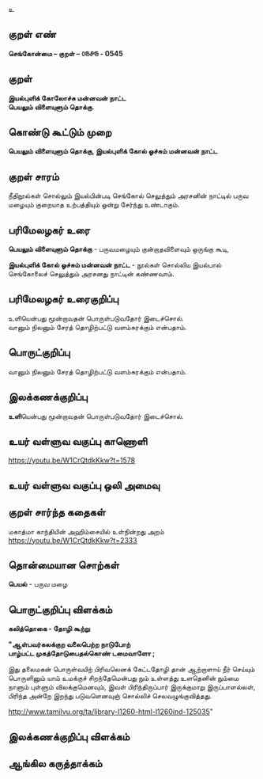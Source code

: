 உ

## குறள் எண் 

**செங்கோன்மை – குறள் – ௦௫௪௫ - 0545**  

## குறள் 

**இயல்புளிக் கோலோச்சு மன்னவன் நாட்ட  
பெயலும் விளையுளும் தொக்கு.**  

## கொண்டு கூட்டும் முறை

**பெயலும் விளையுளும் தொக்கு, இயல்புளிக் கோல் ஓச்சும் மன்னவன் நாட்ட**

## குறள் சாரம் 

நீதிநூல்கள் சொல்லும் இயல்பின்படி செங்கோல் செலுத்தும் அரசனின் நாட்டில் பருவ மழையும் குறையாத உற்பத்தியும் ஒன்று சேர்ந்து உண்டாகும்.  

## பரிமேலழகர் உரை

**பெயலும் விளையுளும் தொக்கு** - பருவமழையும் குன்றாதவிளைவும் ஒருங்கு கூடி,  

**இயல்புளிக் கோல் ஓச்சும் மன்னவன் நாட்ட** - நூல்கள் சொல்லிய இயல்பால் செங்கோலைச் செலுத்தும் அரசனது நாட்டின் கண்ணவாம்.   

## பரிமேலழகர் உரைகுறிப்பு   

உளியென்பது மூன்றாவதன் பொருள்படுவதோர் இடைச்சொல்.  
வானும் நிலனும் சேரத் தொழிற்பட்டு வளம்சுரக்கும் என்பதாம்.  

## பொருட்குறிப்பு 

வானும் நிலனும் சேரத் தொழிற்பட்டு வளம்சுரக்கும் என்பதாம். 

## இலக்கணக்குறிப்பு  

**உளி**யென்பது மூன்றாவதன் பொருள்படுவதோர் இடைச்சொல்.  

## உயர் வள்ளுவ வகுப்பு காணொளி

https://youtu.be/W1CrQtdkKkw?t=1578 

## உயர் வள்ளுவ வகுப்பு ஒலி அமைவு 

 
## குறள் சார்ந்த கதைகள் 

மகாத்மா காந்தியின் அஹிம்சையில் உள்நின்றது அறம்  
https://youtu.be/W1CrQtdkKkw?t=2333

## தொன்மையான சொற்கள்

**பெயல்** - பருவ மழை  

## பொருட்குறிப்பு விளக்கம்

**கலித்தொகை - தோழி கூற்று**

**"ஆள்பவர்கலக்குற வலைபெற்ற நாடுபோற்  
பாழ்பட்ட முகத்தோடுபைதல்கொண் டமைவாளோ ;**                                                          

இது தலைமகன் பொருள்வயிற் பிரிவலெனக் கேட்டதோழி தான் ஆற்றாளாய் நீர் செய்யும் பொருளினும் யாம் உமக்குச் சிறந்தேமென்பது நும் உள்ளத்து உளதெனின் நும்மை நாளும் புள்ளும் விலக்குமெனவும், இவள் பிரிந்திருப்பார் இருக்குமாறு இருப்பாளல்லள், பிரிந்த அன்றே இறந்து படுவளெனவுஞ் சொல்லிச் செலவழுங்குவித்தது. 

http://www.tamilvu.org/ta/library-l1260-html-l1260ind-125035"

## இலக்கணக்குறிப்பு விளக்கம்


## ஆங்கில கருத்தாக்கம் 


